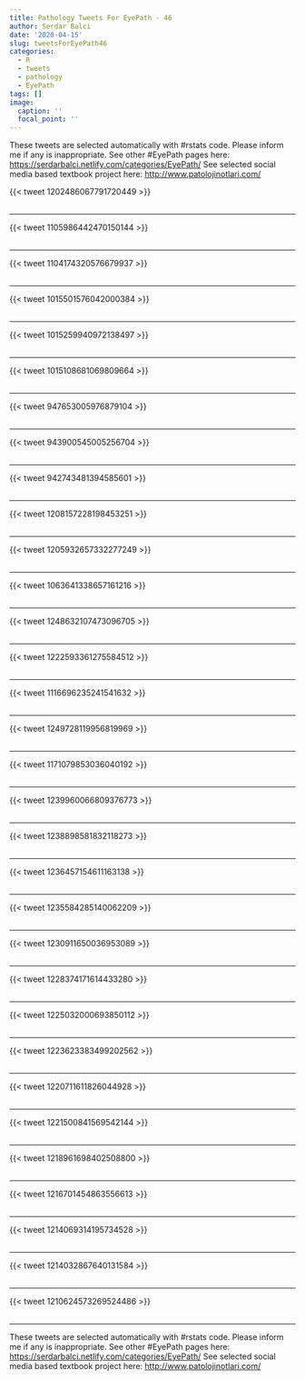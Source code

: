 ```yaml
---
title: Pathology Tweets For EyePath - 46
author: Serdar Balci
date: '2020-04-15'
slug: tweetsForEyePath46
categories:
  - R
  - tweets
  - pathology
  - EyePath
tags: []
image:
  caption: ''
  focal_point: ''
---
```



These tweets are selected automatically with #rstats code. Please inform me if any is inappropriate.
See other #EyePath pages here: https://serdarbalci.netlify.com/categories/EyePath/ 
See selected social media based textbook project here: http://www.patolojinotlari.com/

{{< tweet 1202486067791720449 >}}
<br>
<br>
<hr>
{{< tweet 1105986442470150144 >}}
<br>
<br>
<hr>
{{< tweet 1104174320576679937 >}}
<br>
<br>
<hr>
{{< tweet 1015501576042000384 >}}
<br>
<br>
<hr>
{{< tweet 1015259940972138497 >}}
<br>
<br>
<hr>
{{< tweet 1015108681069809664 >}}
<br>
<br>
<hr>
{{< tweet 947653005976879104 >}}
<br>
<br>
<hr>
{{< tweet 943900545005256704 >}}
<br>
<br>
<hr>
{{< tweet 942743481394585601 >}}
<br>
<br>
<hr>
{{< tweet 1208157228198453251 >}}
<br>
<br>
<hr>
{{< tweet 1205932657332277249 >}}
<br>
<br>
<hr>
{{< tweet 1063641338657161216 >}}
<br>
<br>
<hr>
{{< tweet 1248632107473096705 >}}
<br>
<br>
<hr>
{{< tweet 1222593361275584512 >}}
<br>
<br>
<hr>
{{< tweet 1116696235241541632 >}}
<br>
<br>
<hr>
{{< tweet 1249728119956819969 >}}
<br>
<br>
<hr>
{{< tweet 1171079853036040192 >}}
<br>
<br>
<hr>
{{< tweet 1239960066809376773 >}}
<br>
<br>
<hr>
{{< tweet 1238898581832118273 >}}
<br>
<br>
<hr>
{{< tweet 1236457154611163138 >}}
<br>
<br>
<hr>
{{< tweet 1235584285140062209 >}}
<br>
<br>
<hr>
{{< tweet 1230911650036953089 >}}
<br>
<br>
<hr>
{{< tweet 1228374171614433280 >}}
<br>
<br>
<hr>
{{< tweet 1225032000693850112 >}}
<br>
<br>
<hr>
{{< tweet 1223623383499202562 >}}
<br>
<br>
<hr>
{{< tweet 1220711611826044928 >}}
<br>
<br>
<hr>
{{< tweet 1221500841569542144 >}}
<br>
<br>
<hr>
{{< tweet 1218961698402508800 >}}
<br>
<br>
<hr>
{{< tweet 1216701454863556613 >}}
<br>
<br>
<hr>
{{< tweet 1214069314195734528 >}}
<br>
<br>
<hr>
{{< tweet 1214032867640131584 >}}
<br>
<br>
<hr>
{{< tweet 1210624573269524486 >}}
<br>
<br>
<hr>


These tweets are selected automatically with #rstats code. Please inform me if any is inappropriate.
See other #EyePath pages here: https://serdarbalci.netlify.com/categories/EyePath/ 
See selected social media based textbook project here: http://www.patolojinotlari.com/
